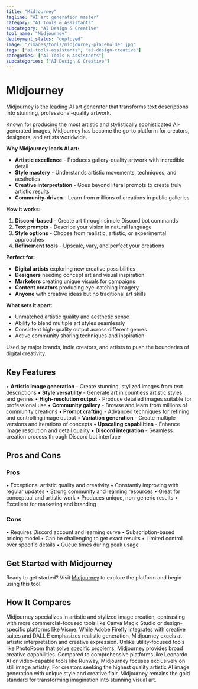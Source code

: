 ```yaml
---
title: "Midjourney"
tagline: "AI art generation master"
category: "AI Tools & Assistants"
subcategory: "AI Design & Creative"
tool_name: "Midjourney"
deployment_status: "deployed"
image: "/images/tools/midjourney-placeholder.jpg"
tags: ["ai-tools-assistants", "ai-design-creative"]
categories: ["AI Tools & Assistants"]
subcategories: ["AI Design & Creative"]
---
```


# Midjourney

Midjourney is the leading AI art generator that transforms text descriptions into stunning, professional-quality artwork.

Known for producing the most artistic and stylistically sophisticated AI-generated images, Midjourney has become the go-to platform for creators, designers, and artists worldwide.

**Why Midjourney leads AI art:**
- **Artistic excellence** - Produces gallery-quality artwork with incredible detail
- **Style mastery** - Understands artistic movements, techniques, and aesthetics
- **Creative interpretation** - Goes beyond literal prompts to create truly artistic results
- **Community-driven** - Learn from millions of creations in public galleries

**How it works:**
1. **Discord-based** - Create art through simple Discord bot commands
2. **Text prompts** - Describe your vision in natural language
3. **Style options** - Choose from realistic, artistic, or experimental approaches
4. **Refinement tools** - Upscale, vary, and perfect your creations

**Perfect for:**
- **Digital artists** exploring new creative possibilities
- **Designers** needing concept art and visual inspiration
- **Marketers** creating unique visuals for campaigns
- **Content creators** producing eye-catching imagery
- **Anyone** with creative ideas but no traditional art skills

**What sets it apart:**
- Unmatched artistic quality and aesthetic sense
- Ability to blend multiple art styles seamlessly
- Consistent high-quality output across different genres
- Active community sharing techniques and inspiration

Used by major brands, indie creators, and artists to push the boundaries of digital creativity.

## Key Features

• **Artistic image generation** - Create stunning, stylized images from text descriptions
• **Style versatility** - Generate art in countless artistic styles and genres
• **High-resolution output** - Produce detailed images suitable for professional use
• **Community gallery** - Browse and learn from millions of community creations
• **Prompt crafting** - Advanced techniques for refining and controlling image output
• **Variation generation** - Create multiple versions and iterations of concepts
• **Upscaling capabilities** - Enhance image resolution and detail quality
• **Discord integration** - Seamless creation process through Discord bot interface

## Pros and Cons

### Pros
• Exceptional artistic quality and creativity
• Constantly improving with regular updates
• Strong community and learning resources
• Great for conceptual and artistic work
• Produces unique, non-generic results
• Excellent for marketing and branding

### Cons
• Requires Discord account and learning curve
• Subscription-based pricing model
• Can be challenging to get exact results
• Limited control over specific details
• Queue times during peak usage

## Get Started with Midjourney

Ready to get started? Visit [Midjourney](https://www.midjourney.com) to explore the platform and begin using this tool.

## How It Compares

Midjourney specializes in artistic and stylized image creation, contrasting with more commercial-focused tools like Canva Magic Studio or design-specific platforms like Visme. While Adobe Firefly integrates with creative suites and DALL·E emphasizes realistic generation, Midjourney excels at artistic interpretation and creative expression. Unlike utility-focused tools like PhotoRoom that solve specific problems, Midjourney provides broad creative capabilities. Compared to comprehensive platforms like Leonardo AI or video-capable tools like Runway, Midjourney focuses exclusively on still image artistry. For creators seeking the highest quality artistic AI image generation with unique style and creative flair, Midjourney remains the gold standard for transforming imagination into stunning visual art.